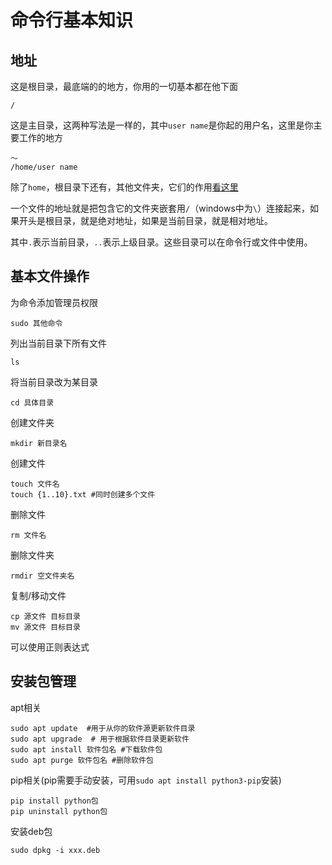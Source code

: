 # 命令行基本知识

## 地址

这是根目录，最底端的的地方，你用的一切基本都在他下面

```
/
```

这是主目录，这两种写法是一样的，其中`user name`是你起的用户名，这里是你主要工作的地方
```
～
/home/user name
```
除了`home`，根目录下还有，其他文件夹，它们的作用[看这里](各种小知识/linux下各文件夹含义.md)  
  
一个文件的地址就是把包含它的文件夹嵌套用`/`（windows中为`\`）连接起来，如果开头是根目录，就是绝对地址，如果是当前目录，就是相对地址。
  
其中`.`表示当前目录，`..`表示上级目录。这些目录可以在命令行或文件中使用。

## 基本文件操作
为命令添加管理员权限
```
sudo 其他命令
```
列出当前目录下所有文件
```
ls
```
将当前目录改为某目录
```
cd 具体目录
```
创建文件夹
```
mkdir 新目录名
```
创建文件
```
touch 文件名
touch {1..10}.txt #同时创建多个文件
```
删除文件
```
rm 文件名
```
删除文件夹
```
rmdir 空文件夹名
```
复制/移动文件
```
cp 源文件 目标目录
mv 源文件 目标目录
```  
  
可以使用正则表达式

## 安装包管理
apt相关
```
sudo apt update  #用于从你的软件源更新软件目录
sudo apt upgrade  # 用于根据软件目录更新软件
sudo apt install 软件包名 #下载软件包
sudo apt purge 软件包名 #删除软件包
```
pip相关(pip需要手动安装，可用`sudo apt install python3-pip`安装)
```
pip install python包
pip uninstall python包
```
安装deb包
```
sudo dpkg -i xxx.deb
```